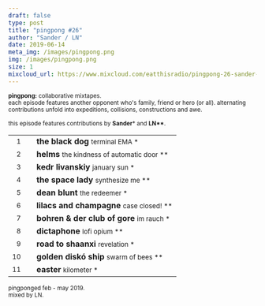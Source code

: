 ```yaml
---
draft: false
type: post
title: "pingpong #26"
author: "Sander / LN"
date: 2019-06-14
meta_img: /images/pingpong.png
img: /images/pingpong.png
size: 1
mixcloud_url: https://www.mixcloud.com/eatthisradio/pingpong-26-sander-ln/ 
---
```



<small><b>pingpong:</b> collaborative mixtapes.<br>
	each episode features another opponent who's family, friend or hero (or all). alternating contributions unfold into expeditions, collisions, constructions and awe.</small>

<small>this episode features contributions by <b>Sander</b></a>\*</b> and <b>LN\*\*</b>.</small>



|                  |   |         		|
|----------------: |---| -------------	|
| <small>1</small> |   | **the black dog**				<small>		terminal EMA			*</small>   |
| <small>2</small> |   | **helms**						<small>		the kindness of automatic door		**</small>	|
| <small>3</small> |   | **kedr livanskiy**				<small>		january sun 			*</small>   |
| <small>4</small> |   | **the space lady**	 			<small>		synthesize me 			**</small>	|
| <small>5</small> |   | **dean blunt** 				<small>		the redeemer 		 	*</small>   |
| <small>6</small> |   | **lilacs and champagne**		<small>		case closed! 			**</small>	|
| <small>7</small> |   | **bohren & der club of gore**	<small>		im rauch 			 	*</small>   |
| <small>8</small> |   | **dictaphone**				 	<small>		lofi opium 				**</small>	|
| <small>9</small> |   | **road to shaanxi**			<small>		revelation 				*</small>	|
| <small>10</small>|   | **golden diskó ship**		 	<small>		swarm of bees 			**</small>	|
| <small>11</small>|   | **easter**				 		<small>		kilometer 				*</small>	|



<small>pingponged feb - may 2019.<br>mixed by LN.</small>
